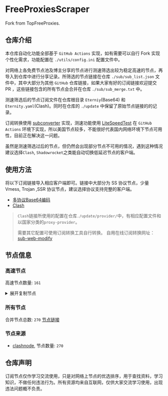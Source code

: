 # FreeProxiesScraper

Fork from TopFreeProxies.

## 仓库介绍
本仓库自动化功能全部基于 `GitHub Actions` 实现，如有需要可以自行 Fork 实现个性化需求，功能配置在 `./utils/config.ini` 配置文件中。

对网络上各免费节点池及博主分享的节点进行测速筛选出较为稳定高速的节点，再导入到仓库中进行分享记录。所筛选的节点链接在仓库 `./sub/sub_list.json` 文件中，其中大部分为其他 `GitHub` 仓库链接，如果大家有好的订阅链接欢迎提交 PR ，这些链接包含的所有节点会合并在仓库 `./sub/sub_merge.txt` 中。

测速筛选后的节点订阅文件在仓库根目录 `Eterniy`(Base64) 和 `Eternity.yaml`(Clash)。同时在仓库的 `./update` 中保留了原始节点链接的的记录。

订阅转换使用 [subconverter](https://github.com/tindy2013/subconverter) 实现，测速功能使用 [LiteSpeedTest](https://github.com/xxf098/LiteSpeedTest) 在 `GitHub Actions` 环境下实现，所以美国节点较多，不能很好代表国内网络环境下节点可用性，目前正在解决这一问题。

虽然是测速筛选过后的节点，但仍然会出现部分节点不可用的情况，遇到这种情况建议选择`Clash`, `Shadowrocket`之类能自动切换低延迟节点的客户端。

## 使用方法
将以下订阅链接导入相应客户端即可。链接中大部分为 SS 协议节点，少量 Vmess, Trojan ,SSR 协议节点，建议选择协议支持完整的客户端。

- [多协议Base64编码](https://raw.githubusercontent.com/caijh/FreeProxiesScraper/master/Eternity)
- [Clash](https://raw.githubusercontent.com/caijh/FreeProxiesScraper/master/Eternity.yaml)

>`Clash`链接所使用的配置在仓库`./update/provider/`中，有相应配置文件和以国家分类的`proxy-provider`。
>
>需要其它配置可使用订阅转换工具自行转换。
>自用在线订阅转换网址：[sub-web-modify](https://sub.v1.mk/)

## 节点信息
### 高速节点
高速节点数量: `161`
<details>
  <summary>展开复制节点</summary>

    vmess://eyJ2IjoiMiIsInBzIjoiMDQtMTAwLVJFTEFZIiwiYWRkIjoiczQuZGItbGluazAyLnRvcCIsInBvcnQiOiIyMDUyIiwidHlwZSI6Im5vbmUiLCJpZCI6IjcxNDUxNTk4LWQxMWQtMzY1Yi1hYjUzLWNmMmVmYjZlMzVmNSIsImFpZCI6IjAiLCJuZXQiOiJ3cyIsInBhdGgiOiIvZGFiYWkuaW4xNzIuNjcuMTE4LjEyMiIsImhvc3QiOiJzNC5kYi1saW5rMDIudG9wIiwidGxzIjoiIn0=
    vmess://eyJ2IjoiMiIsInBzIjoiMDQtMTAxLVJFTEFZIiwiYWRkIjoiczQuY24tZGIudG9wIiwicG9ydCI6Ijg4ODAiLCJ0eXBlIjoibm9uZSIsImlkIjoiNzE0NTE1OTgtZDExZC0zNjViLWFiNTMtY2YyZWZiNmUzNWY1IiwiYWlkIjoiMCIsIm5ldCI6IndzIiwicGF0aCI6Ii9kYWJhaS5pbjE3Mi42Ny42LjIiLCJob3N0IjoiczQuY24tZGIudG9wIiwidGxzIjoiIn0=
    vmess://eyJ2IjoiMiIsInBzIjoiMDQtMTAyLVJFTEFZIiwiYWRkIjoiczIuZGItbGluazAyLnRvcCIsInBvcnQiOiI4MDgwIiwidHlwZSI6Im5vbmUiLCJpZCI6IjcxNDUxNTk4LWQxMWQtMzY1Yi1hYjUzLWNmMmVmYjZlMzVmNSIsImFpZCI6IjAiLCJuZXQiOiJ3cyIsInBhdGgiOiIvZGFiYWkuaW4xMDQuMjAuMTYzLjU5IiwiaG9zdCI6InMyLmRiLWxpbmswMi50b3AiLCJ0bHMiOiIifQ==
    vmess://eyJ2IjoiMiIsInBzIjoiMDQtMTAzLVJFTEFZIiwiYWRkIjoiczEuZGItbGluazAyLnRvcCIsInBvcnQiOiIyMDgyIiwidHlwZSI6Im5vbmUiLCJpZCI6IjcxNDUxNTk4LWQxMWQtMzY1Yi1hYjUzLWNmMmVmYjZlMzVmNSIsImFpZCI6IjAiLCJuZXQiOiJ3cyIsInBhdGgiOiIvZGFiYWkuaW4xMDQuMjEuMzAuMTM5IiwiaG9zdCI6InMxLmRiLWxpbmswMi50b3AiLCJ0bHMiOiIifQ==
    vmess://eyJ2IjoiMiIsInBzIjoiMDQtMTA0LVJFTEFZIiwiYWRkIjoiczMuY24tZGIudG9wIiwicG9ydCI6IjgwIiwidHlwZSI6Im5vbmUiLCJpZCI6IjcxNDUxNTk4LWQxMWQtMzY1Yi1hYjUzLWNmMmVmYjZlMzVmNSIsImFpZCI6IjAiLCJuZXQiOiJ3cyIsInBhdGgiOiIvZGFiYWkuaW4xNzIuNjQuMzIuMTQwIiwiaG9zdCI6InMzLmNuLWRiLnRvcCIsInRscyI6IiJ9
    vmess://eyJ2IjoiMiIsInBzIjoiMDQtMTA1LVJFTEFZIiwiYWRkIjoiczEuY24tZGIudG9wIiwicG9ydCI6IjgwIiwidHlwZSI6Im5vbmUiLCJpZCI6IjcxNDUxNTk4LWQxMWQtMzY1Yi1hYjUzLWNmMmVmYjZlMzVmNSIsImFpZCI6IjAiLCJuZXQiOiJ3cyIsInBhdGgiOiIvZGFiYWkuaW4xMDQuMTkuMTYzLjIzIiwiaG9zdCI6InMxLmNuLWRiLnRvcCIsInRscyI6IiJ9
    vmess://eyJ2IjoiMiIsInBzIjoiMDQtMTA2LUNOIiwiYWRkIjoiMTIubWFtYW1hamQuc2l0ZSIsInBvcnQiOiIyMzYxMiIsInR5cGUiOiJub25lIiwiaWQiOiIwMjZkMmU5Zi1jNDg5LTM4YmUtOTA0YS00MTNjNDhhYmE0YjYiLCJhaWQiOiIyIiwibmV0Ijoid3MiLCJwYXRoIjoiLyIsImhvc3QiOiIxMi5tYW1hbWFqZC5zaXRlIiwidGxzIjoiIn0=
    vmess://eyJ2IjoiMiIsInBzIjoiMDQtMTA3LUNOIiwiYWRkIjoiMTcubWFtYW1hamQuc2l0ZSIsInBvcnQiOiIyMzYxNyIsInR5cGUiOiJub25lIiwiaWQiOiIwMjZkMmU5Zi1jNDg5LTM4YmUtOTA0YS00MTNjNDhhYmE0YjYiLCJhaWQiOiIyIiwibmV0Ijoid3MiLCJwYXRoIjoiLyIsImhvc3QiOiIxNy5tYW1hbWFqZC5zaXRlIiwidGxzIjoiIn0=
    vmess://eyJ2IjoiMiIsInBzIjoiMDQtMTA4LUNOIiwiYWRkIjoiMTEubWFtYW1hamQuc2l0ZSIsInBvcnQiOiIyMzYxMSIsInR5cGUiOiJub25lIiwiaWQiOiIwMjZkMmU5Zi1jNDg5LTM4YmUtOTA0YS00MTNjNDhhYmE0YjYiLCJhaWQiOiIyIiwibmV0Ijoid3MiLCJwYXRoIjoiLyIsImhvc3QiOiIxMS5tYW1hbWFqZC5zaXRlIiwidGxzIjoiIn0=
    vmess://eyJ2IjoiMiIsInBzIjoiMDQtMTA5LUNOIiwiYWRkIjoiMTkubWFtYW1hamQuc2l0ZSIsInBvcnQiOiIyMzYxOSIsInR5cGUiOiJub25lIiwiaWQiOiIwMjZkMmU5Zi1jNDg5LTM4YmUtOTA0YS00MTNjNDhhYmE0YjYiLCJhaWQiOiIyIiwibmV0Ijoid3MiLCJwYXRoIjoiLyIsImhvc3QiOiIxOS5tYW1hbWFqZC5zaXRlIiwidGxzIjoiIn0=
    vmess://eyJ2IjoiMiIsInBzIjoiMDQtMTEwLUNOIiwiYWRkIjoiMTYubWFtYW1hamQuc2l0ZSIsInBvcnQiOiIyMzYxNiIsInR5cGUiOiJub25lIiwiaWQiOiIwMjZkMmU5Zi1jNDg5LTM4YmUtOTA0YS00MTNjNDhhYmE0YjYiLCJhaWQiOiIyIiwibmV0Ijoid3MiLCJwYXRoIjoiLyIsImhvc3QiOiIxNi5tYW1hbWFqZC5zaXRlIiwidGxzIjoiIn0=
    vmess://eyJ2IjoiMiIsInBzIjoiMDQtMTExLUNOIiwiYWRkIjoiMTgubWFtYW1hamQuc2l0ZSIsInBvcnQiOiIyMzYxOCIsInR5cGUiOiJub25lIiwiaWQiOiIwMjZkMmU5Zi1jNDg5LTM4YmUtOTA0YS00MTNjNDhhYmE0YjYiLCJhaWQiOiIyIiwibmV0Ijoid3MiLCJwYXRoIjoiLyIsImhvc3QiOiIxOC5tYW1hbWFqZC5zaXRlIiwidGxzIjoiIn0=
    vmess://eyJ2IjoiMiIsInBzIjoiMDQtMTEyLUNOIiwiYWRkIjoiMTUubWFtYW1hamQuc2l0ZSIsInBvcnQiOiIyMzYxNSIsInR5cGUiOiJub25lIiwiaWQiOiIwMjZkMmU5Zi1jNDg5LTM4YmUtOTA0YS00MTNjNDhhYmE0YjYiLCJhaWQiOiIyIiwibmV0Ijoid3MiLCJwYXRoIjoiLyIsImhvc3QiOiIxNS5tYW1hbWFqZC5zaXRlIiwidGxzIjoiIn0=
    vmess://eyJ2IjoiMiIsInBzIjoiMDQtMTEzLUNOIiwiYWRkIjoiNS5tYW1hbWFqZC5zaXRlIiwicG9ydCI6IjIzNjA1IiwidHlwZSI6Im5vbmUiLCJpZCI6IjAyNmQyZTlmLWM0ODktMzhiZS05MDRhLTQxM2M0OGFiYTRiNiIsImFpZCI6IjIiLCJuZXQiOiJ3cyIsInBhdGgiOiIvIiwiaG9zdCI6IjUubWFtYW1hamQuc2l0ZSIsInRscyI6IiJ9
    vmess://eyJ2IjoiMiIsInBzIjoiMDQtMTE0LUNOIiwiYWRkIjoiMTMubWFtYW1hamQuc2l0ZSIsInBvcnQiOiIyMzYxMyIsInR5cGUiOiJub25lIiwiaWQiOiIwMjZkMmU5Zi1jNDg5LTM4YmUtOTA0YS00MTNjNDhhYmE0YjYiLCJhaWQiOiIyIiwibmV0Ijoid3MiLCJwYXRoIjoiLyIsImhvc3QiOiIxMy5tYW1hbWFqZC5zaXRlIiwidGxzIjoiIn0=
    vmess://eyJ2IjoiMiIsInBzIjoiMDQtMTE1LUNOIiwiYWRkIjoiMTQubWFtYW1hamQuc2l0ZSIsInBvcnQiOiIyMzYxNCIsInR5cGUiOiJub25lIiwiaWQiOiIwMjZkMmU5Zi1jNDg5LTM4YmUtOTA0YS00MTNjNDhhYmE0YjYiLCJhaWQiOiIyIiwibmV0Ijoid3MiLCJwYXRoIjoiLyIsImhvc3QiOiIxNC5tYW1hbWFqZC5zaXRlIiwidGxzIjoiIn0=
    trojan://65409b6d-f4e7-32aa-b259-aa5f24b2d00f@yundun02.cdn.smp-paymentservices-apple.com:56323?allowInsecure=1&sni=steamcdn-a.akamaihd.net#04-116-CN
    trojan://65409b6d-f4e7-32aa-b259-aa5f24b2d00f@yundun02.cdn.smp-paymentservices-apple.com:56432?allowInsecure=1&sni=origin-a.akamaihd.net#04-117-CN
    trojan://65409b6d-f4e7-32aa-b259-aa5f24b2d00f@push04.endpoint.smp-paymentservices-apple.com:23452?allowInsecure=1&sni=steampipe-partner.akamaized.net#04-118-CN
    trojan://65409b6d-f4e7-32aa-b259-aa5f24b2d00f@push04.endpoint.smp-paymentservices-apple.com:23453?allowInsecure=1&sni=fastly.cdn.steampipe.steamcontent.com#04-119-CN
    vmess://eyJ2IjoiMiIsInBzIjoiMDQtMTIwLUpQIiwiYWRkIjoianAtMS5hbmV3c3RhcnQuY3lvdSIsInBvcnQiOiI1MDYxIiwidHlwZSI6Im5vbmUiLCJpZCI6ImJlOWM4Y2I0LTU4OGMtMzc1Mi05MWQ5LWY4MDU4YjIwYWQ3YSIsImFpZCI6IjAiLCJuZXQiOiJ3cyIsInBhdGgiOiIvIiwiaG9zdCI6ImpwLTEuYW5ld3N0YXJ0LmN5b3UiLCJ0bHMiOiJ0bHMifQ==
    vmess://eyJ2IjoiMiIsInBzIjoiMDQtMTIxLU5PV0hFUkUiLCJhZGQiOiJqcDYtMS5hbmV3c3RhcnQuY3lvdSIsInBvcnQiOiI1MDYxIiwidHlwZSI6Im5vbmUiLCJpZCI6ImJlOWM4Y2I0LTU4OGMtMzc1Mi05MWQ5LWY4MDU4YjIwYWQ3YSIsImFpZCI6IjAiLCJuZXQiOiJ3cyIsInBhdGgiOiIvIiwiaG9zdCI6ImpwNi0xLmFuZXdzdGFydC5jeW91IiwidGxzIjoidGxzIn0=
    vmess://eyJ2IjoiMiIsInBzIjoiMDQtMTIzLU5PV0hFUkUiLCJhZGQiOiJ1czYtMS5hbmV3c3RhcnQuY3lvdSIsInBvcnQiOiI1MDYxIiwidHlwZSI6Im5vbmUiLCJpZCI6ImJlOWM4Y2I0LTU4OGMtMzc1Mi05MWQ5LWY4MDU4YjIwYWQ3YSIsImFpZCI6IjAiLCJuZXQiOiJ3cyIsInBhdGgiOiIvIiwiaG9zdCI6InVzNi0xLmFuZXdzdGFydC5jeW91IiwidGxzIjoidGxzIn0=
    trojan://2b1ed981-6547-4094-998b-06a3323d6f6c@xd-js.timiwc.com:21332?allowInsecure=1&sni=k65.tudou211.com#05-127-CN
    vmess://eyJ2IjoiMiIsInBzIjoiMDUtMTI4LUNOIiwiYWRkIjoidjguaGVkdWlhbi5saW5rIiwicG9ydCI6IjMwODA4IiwidHlwZSI6Im5vbmUiLCJpZCI6ImNiYjNmODc3LWQxZmItMzQ0Yy04N2E5LWQxNTNiZmZkNTQ4NCIsImFpZCI6IjIiLCJuZXQiOiJ3cyIsInBhdGgiOiIvb29vbyIsImhvc3QiOiJ2OC5oZWR1aWFuLmxpbmsiLCJ0bHMiOiIifQ==
    trojan://2c605663-b89a-5734-a9d6-97d4743d72cf@dozo01.flztjc.top:8313?allowInsecure=1&sni=hk-13-568.flztjc.net#05-129-CN
    trojan://d6b8011a-c725-435a-9fec-bf6d3530392c@162.159.133.85:443?allowInsecure=1&ws=1&wspath=%2525252F#05-141-RELAY
    trojan://2b1ed981-6547-4094-998b-06a3323d6f6c@xd-js.timiwc.com:59599?allowInsecure=1&sni=k62.tudou211.com#05-148-CN
    trojan://bce0c7cb-08d1-46a7-b77b-7bff8b46252f@104.21.91.180:443?allowInsecure=1&sni=XXXXxxXxXc.666461.xyZ&ws=1&wspath=%2525252Fx9F83IcyjcEyBXZBROjL3Q5vTymr#05-151-RELAY
    trojan://fa050497-fc2a-45ee-89c0-96670c4ecb65@172.67.145.200:443?allowInsecure=1&sni=Rrr4.8906004.xYZ&ws=1&wspath=%2525252FDZxb5QZyWgQPuXTwt#05-152-RELAY
    trojan://4b33b482-25bc-49e4-b866-878c914d945a@172.67.155.140:443?allowInsecure=1&sni=44444444.HuanGShANG.DPDNs.oRG&ws=1&wspath=%2525252FkzefUfBUzMsQY6zyyQCjn8kmnN0ehd#05-153-RELAY
    trojan://a96cb093-b164-4bc6-bd27-deb0e385de07@172.67.160.119:443?allowInsecure=1&sni=UUuUUuUj.999864.XYZ&ws=1&wspath=%2525252FCNLtVWdiKPpIlRig3qizHXb#05-154-RELAY
    trojan://6757b7d6-fa32-4708-b5d1-30e3cf928b51@172.67.201.36:443?allowInsecure=1&sni=ggGGGGgggGGgGggy.FReevPN2026.DpDNS.Org&ws=1&wspath=%2525252Fl96MZ8se5Kl2p8BiMhP42l#05-155-RELAY
    trojan://13e26f64-2e0c-4461-92cd-d83294cc18f0@172.67.220.140:443?allowInsecure=1&sni=dddDvvbHY7.000890604.XyZ&ws=1&wspath=%2525252FTDUxZUop9k44oPiit2OdWk0KwirdY#05-156-RELAY
    trojan://e9b4bdbd-cc5b-4a90-9616-ea0f1092ec7c@172.67.162.74:443?allowInsecure=1&sni=p09.IrAN.pP.Ua&ws=1&wspath=%2525252Fs1XRkMWuneQkqtp5KKSues#05-188-RELAY
    vmess://eyJ2IjoiMiIsInBzIjoiMDUtMTg5LUhLIiwiYWRkIjoiOGE5MDJhYTEtc3lrcHMwLXRoZDBoMS0xcno1cy5oZ2MxLnRjcGJici5uZXQiLCJwb3J0IjoiODA4MCIsInR5cGUiOiJub25lIiwiaWQiOiI0MGUwODRkNi0wMzE2LTExZjAtOTBlMi1mMjNjOTEzYzhkMmIiLCJhaWQiOiIwIiwibmV0Ijoid3MiLCJwYXRoIjoiLyIsImhvc3QiOiI4YTkwMmFhMS1zeWtwczAtdGhkMGgxLTFyejVzLmhnYzEudGNwYmJyLm5ldCIsInRscyI6IiJ9
    vmess://eyJ2IjoiMiIsInBzIjoiMDUtMTkwLUNOIiwiYWRkIjoiYi5sZW1vbnl1bi54eXoiLCJwb3J0IjoiMjcwMTAiLCJ0eXBlIjoibm9uZSIsImlkIjoiM2U3ZDkyZGUtNzZiMC0zOTc1LWJiMTAtYzBkMzVjZTZmNmFiIiwiYWlkIjoiMCIsIm5ldCI6InRjcCIsInBhdGgiOiIvIiwiaG9zdCI6IjhhOTAyYWExLXN5a3BzMC10aGQwaDEtMXJ6NXMuaGdjMS50Y3BiYnIubmV0IiwidGxzIjoiIn0=
    vmess://eyJ2IjoiMiIsInBzIjoiMDctMTkxLUNOIiwiYWRkIjoiNDcuMTE2LjE2Ni4xNzgiLCJwb3J0IjoiNTAwMDIiLCJ0eXBlIjoibm9uZSIsImlkIjoiNDE4MDQ4YWYtYTI5My00Yjk5LTliMGMtOThjYTM1ODBkZDI0IiwiYWlkIjoiMCIsIm5ldCI6IndzIiwicGF0aCI6Ii8iLCJob3N0IjoiIiwidGxzIjoiIn0=
    vmess://eyJ2IjoiMiIsInBzIjoiMDctMTkyLUNOIiwiYWRkIjoiNDcuOTIuMTUyLjE2OSIsInBvcnQiOiI1MDAwMiIsInR5cGUiOiJub25lIiwiaWQiOiI0MTgwNDhhZi1hMjkzLTRiOTktOWIwYy05OGNhMzU4MGRkMjQiLCJhaWQiOiIwIiwibmV0Ijoid3MiLCJwYXRoIjoiLyIsImhvc3QiOiIiLCJ0bHMiOiIifQ==
    vmess://eyJ2IjoiMiIsInBzIjoiMDctMTkzLUNOIiwiYWRkIjoiMTEyLjEzMi4yMTUuMzQiLCJwb3J0IjoiNTAwMDciLCJ0eXBlIjoibm9uZSIsImlkIjoiNDE4MDQ4YWYtYTI5My00Yjk5LTliMGMtOThjYTM1ODBkZDI0IiwiYWlkIjoiMCIsIm5ldCI6IndzIiwicGF0aCI6Ii8iLCJob3N0IjoiIiwidGxzIjoiIn0=
    vmess://eyJ2IjoiMiIsInBzIjoiMDctMTk0LUNOIiwiYWRkIjoiMTEyLjEzMi4yMTUuMTIiLCJwb3J0IjoiNTAwMDIiLCJ0eXBlIjoibm9uZSIsImlkIjoiNDE4MDQ4YWYtYTI5My00Yjk5LTliMGMtOThjYTM1ODBkZDI0IiwiYWlkIjoiNjQiLCJuZXQiOiJ3cyIsInBhdGgiOiIvIiwiaG9zdCI6IiIsInRscyI6IiJ9
    vmess://eyJ2IjoiMiIsInBzIjoiMDctMTk1LUNOIiwiYWRkIjoiMTgzLjIzNi41MS4zNiIsInBvcnQiOiI1OTAwMyIsInR5cGUiOiJub25lIiwiaWQiOiI0MTgwNDhhZi1hMjkzLTRiOTktOWIwYy05OGNhMzU4MGRkMjQiLCJhaWQiOiIwIiwibmV0Ijoid3MiLCJwYXRoIjoiLyIsImhvc3QiOiIiLCJ0bHMiOiIifQ==
    vmess://eyJ2IjoiMiIsInBzIjoiMDctMTk2LUNOIiwiYWRkIjoiMTIwLjI2LjU1LjIyNSIsInBvcnQiOiI1MDAwMiIsInR5cGUiOiJub25lIiwiaWQiOiI0MTgwNDhhZi1hMjkzLTRiOTktOWIwYy05OGNhMzU4MGRkMjQiLCJhaWQiOiIwIiwibmV0Ijoid3MiLCJwYXRoIjoiLyIsImhvc3QiOiIiLCJ0bHMiOiIifQ==
    trojan://a25ed269-105b-4f15-bee2-bc2785d38912@wb.kaiqsz.com:42765?allowInsecure=1&sni=wb.kaiqsz.com#07-197-CN
    ssr://Mi5saW5raHViLnN1cHBvcnQ6NDAyMDY6YXV0aF9hZXMxMjhfbWQ1OnJjNC1tZDU6cGxhaW46UlU1YU5USkwvP2dyb3VwPVUxTlNVSEp2ZG1sa1pYSSZyZW1hcmtzPU1EY3RNVGs1TFVOTyZvYmZzcGFyYW09WTJReVlqWTVNamt3TWk0Mk5qQXlZamcwTmpNME5qUXhNRGcxTURZdWJXbGpjbTl6YjJaMExtTnZiUSZwcm90b3BhcmFtPU9USTVNREk2Y0VaWFIwOVI
    vmess://eyJ2IjoiMiIsInBzIjoiMDctMjAwLUhLIiwiYWRkIjoiaGstMDIuZm94c3Bpcml0LmNsaWNrIiwicG9ydCI6IjEwODYiLCJ0eXBlIjoibm9uZSIsImlkIjoiNGNhMWU2ZGItZjMxYS00MjU3LWE5NWYtN2JiZWY5MThjYWJkIiwiYWlkIjoiMCIsIm5ldCI6IndzIiwicGF0aCI6Ii96eGFzY2FzIiwiaG9zdCI6ImhrLTAyLmZveHNwaXJpdC5jbGljayIsInRscyI6InRscyJ9
    vmess://eyJ2IjoiMiIsInBzIjoiMDctMjAxLUhLIiwiYWRkIjoiaGstMDIuZm94c3Bpcml0LmNsaWNrIiwicG9ydCI6IjEwODYiLCJ0eXBlIjoibm9uZSIsImlkIjoiNDc5OWY0NDYtNzAyYi00MDdmLWJiYmEtOWIyNDJmYTM4ZWQ3IiwiYWlkIjoiMCIsIm5ldCI6IndzIiwicGF0aCI6Ii96eGFzY2FzIiwiaG9zdCI6ImhrLTAyLmZveHNwaXJpdC5jbGljayIsInRscyI6InRscyJ9
    vmess://eyJ2IjoiMiIsInBzIjoiMDctMjAyLUhLIiwiYWRkIjoiaGstMDIuZm94c3Bpcml0LmNsaWNrIiwicG9ydCI6IjEwODYiLCJ0eXBlIjoibm9uZSIsImlkIjoiNWFlZjliZmQtMjBlMy00MjBhLTliMTYtNDMzMDMxOTg0YmQ5IiwiYWlkIjoiMCIsIm5ldCI6IndzIiwicGF0aCI6Ii96eGFzY2FzIiwiaG9zdCI6ImhrLTAyLmZveHNwaXJpdC5jbGljayIsInRscyI6InRscyJ9
    vmess://eyJ2IjoiMiIsInBzIjoiMDctMjAzLUhLIiwiYWRkIjoiM2UyMzZiOTktc3VjdjQwLXN1ZHEwbC0xcno1cy5oay5wNXB2LmNvbSIsInBvcnQiOiI4MCIsInR5cGUiOiJub25lIiwiaWQiOiI0MGUwODRkNi0wMzE2LTExZjAtOTBlMi1mMjNjOTEzYzhkMmIiLCJhaWQiOiIyIiwibmV0Ijoid3MiLCJwYXRoIjoiLyIsImhvc3QiOiIzZTIzNmI5OS1zdWN2NDAtc3VkcTBsLTFyejVzLmhrLnA1cHYuY29tIiwidGxzIjoiIn0=
    vmess://eyJ2IjoiMiIsInBzIjoiMDctMjA0LUhLIiwiYWRkIjoiN2I1ZDY3MGMtc3cxejQwLXN3amJoZS04YmVtLmhnYzEudGNwYmJyLm5ldCIsInBvcnQiOiI4MDgwIiwidHlwZSI6Im5vbmUiLCJpZCI6ImNhNTA2ZTA4LWNlM2QtNWU1YS1jMTI4LTYzNThjYWNhMTVlNSIsImFpZCI6IjAiLCJuZXQiOiJ3cyIsInBhdGgiOiIvIiwiaG9zdCI6IjdiNWQ2NzBjLXN3MXo0MC1zd2piaGUtOGJlbS5oZ2MxLnRjcGJici5uZXQiLCJ0bHMiOiIifQ==
    ss://Y2hhY2hhMjAtaWV0Zi1wb2x5MTMwNTpOMkU0TQ@ca.opensocks.site:8388#07-205-CA
    vmess://eyJ2IjoiMiIsInBzIjoiMDctMjA2LURFIiwiYWRkIjoiOTEuMTA3LjE2NC4yNTUiLCJwb3J0IjoiMzMyMDMiLCJ0eXBlIjoibm9uZSIsImlkIjoiYTgyMTQ4ZGQtNGYxMS00NDcyLWIzNDEtZjYzZjU3ZGNlMTdmIiwiYWlkIjoiMCIsIm5ldCI6IndzIiwicGF0aCI6Ii8iLCJob3N0IjoiIiwidGxzIjoiIn0=
    vmess://eyJ2IjoiMiIsInBzIjoiMDctMjA3LUlSIiwiYWRkIjoiNzguMzkuNTYuNCIsInBvcnQiOiI3NjAwIiwidHlwZSI6Im5vbmUiLCJpZCI6ImNlNjNkN2NlLWJjODUtNDU1YS1hMTJiLTRlNTRlYjM5YTE0ZiIsImFpZCI6IjAiLCJuZXQiOiJ3cyIsInBhdGgiOiIvIiwiaG9zdCI6IiIsInRscyI6IiJ9
    vmess://eyJ2IjoiMiIsInBzIjoiMDctMjA4LVJFTEFZIiwiYWRkIjoiMTAyLjEzMi4xODguMyIsInBvcnQiOiI4MCIsInR5cGUiOiJub25lIiwiaWQiOiJlOTVlMzViYS1mODc0LTRlYjMtOTYwMC00ZGJkNmQwOTlmNGUiLCJhaWQiOiIwIiwibmV0Ijoid3MiLCJwYXRoIjoiLyIsImhvc3QiOiIiLCJ0bHMiOiIifQ==
    ss://YWVzLTI1Ni1nY206QTlRRk0yMktRUFA0RkRZNQ@ti3hyra4.slashdevslashnetslashtun.net:16016#07-209-CN
    ss://YWVzLTI1Ni1jZmI6ZjhmN2FDemNQS2JzRjhwMw@104.192.226.106:989#07-210-US
    vmess://eyJ2IjoiMiIsInBzIjoiMDctMjExLUNOIiwiYWRkIjoiMTEyLjY1LjkyLjIwIiwicG9ydCI6IjQ1MjUxIiwidHlwZSI6Im5vbmUiLCJpZCI6IjQ2OWUwYjMxLTMwYzMtNGRhYi04MDBkLTcxMTIzMjYzNGNlMSIsImFpZCI6IjAiLCJuZXQiOiJ3cyIsInBhdGgiOiIvIiwiaG9zdCI6IiIsInRscyI6IiJ9
    vmess://eyJ2IjoiMiIsInBzIjoiMDctMjEyLVJFTEFZIiwiYWRkIjoiMTA0LjIxLjUyLjE1NyIsInBvcnQiOiI4MCIsInR5cGUiOiJub25lIiwiaWQiOiI2NzU3YjdkNi1mYTMyLTQ3MDgtYjVkMS0zMGUzY2Y5MjhiNTEiLCJhaWQiOiIwIiwibmV0Ijoid3MiLCJwYXRoIjoiL1dzVWlrcjh3WHJYckZsMnA4QmlNaFA0MmwiLCJob3N0IjoiIiwidGxzIjoiIn0=
    vmess://eyJ2IjoiMiIsInBzIjoiMDctMjEzLUNOIiwiYWRkIjoidjMwLmhlZHVpYW4ubGluayIsInBvcnQiOiIzMDgzMCIsInR5cGUiOiJub25lIiwiaWQiOiJjYmIzZjg3Ny1kMWZiLTM0NGMtODdhOS1kMTUzYmZmZDU0ODQiLCJhaWQiOiIyIiwibmV0Ijoid3MiLCJwYXRoIjoiL29vb28iLCJob3N0IjoidjMwLmhlZHVpYW4ubGluayIsInRscyI6IiJ9
    ss://YWVzLTI1Ni1jZmI6WG44aktkbURNMDBJZU8lIyQjZkpBTXRzRUFFVU9wSC9ZV1l0WXFERm5UMFNW@103.186.155.18:38388#07-214-VN
    ss://YWVzLTI1Ni1jZmI6WG44aktkbURNMDBJZU8lIyQjZkpBTXRzRUFFVU9wSC9ZV1l0WXFERm5UMFNW@103.186.154.37:38388#07-215-VN
    ss://YWVzLTI1Ni1jZmI6WG44aktkbURNMDBJZU8lIyQjZkpBTXRzRUFFVU9wSC9ZV1l0WXFERm5UMFNW@103.186.154.18:38388#07-216-VN
    ss://YWVzLTI1Ni1jZmI6cXdlclJFV1FAQA@125.141.31.72:15098#07-217-KR
    vmess://eyJ2IjoiMiIsInBzIjoiMDctMjE4LUNOIiwiYWRkIjoidjI4LmhlZHVpYW4ubGluayIsInBvcnQiOiIzMDgyOCIsInR5cGUiOiJub25lIiwiaWQiOiJjYmIzZjg3Ny1kMWZiLTM0NGMtODdhOS1kMTUzYmZmZDU0ODQiLCJhaWQiOiIyIiwibmV0Ijoid3MiLCJwYXRoIjoiL29vb28iLCJob3N0IjoidjI4LmhlZHVpYW4ubGluayIsInRscyI6IiJ9
    vmess://eyJ2IjoiMiIsInBzIjoiMDgtMjIwLU5PV0hFUkUiLCJhZGQiOiJoYWEuZGFzaHVhaS5jeW91IiwicG9ydCI6IjQ1MDc0IiwidHlwZSI6Im5vbmUiLCJpZCI6IjU5NzI4OWRmLWUzYzctNGQ5Yy05NmZhLTI2MjU3MjYzMDRlNSIsImFpZCI6IjAiLCJuZXQiOiJ3cyIsInBhdGgiOiIvIiwiaG9zdCI6ImhhYS5kYXNodWFpLmN5b3UiLCJ0bHMiOiIifQ==
    vmess://eyJ2IjoiMiIsInBzIjoiMDgtMjIxLU5PV0hFUkUiLCJhZGQiOiJoYWEuZGFzaHVhaS5jeW91IiwicG9ydCI6IjQ1MDYyIiwidHlwZSI6Im5vbmUiLCJpZCI6IjU5NzI4OWRmLWUzYzctNGQ5Yy05NmZhLTI2MjU3MjYzMDRlNSIsImFpZCI6IjAiLCJuZXQiOiJ3cyIsInBhdGgiOiIvIiwiaG9zdCI6ImhhYS5kYXNodWFpLmN5b3UiLCJ0bHMiOiIifQ==
    ss://Y2hhY2hhMjAtaWV0Zi1wb2x5MTMwNTowMWRhNDRkNC1kZGYyLTQ0NWItYjUxMC1jMGNlZTQ3MWE1Yzc@gz.pddwdf.store:28485#08-223-CN
    ss://Y2hhY2hhMjAtaWV0Zi1wb2x5MTMwNTowMWRhNDRkNC1kZGYyLTQ0NWItYjUxMC1jMGNlZTQ3MWE1Yzc@gz.pddwdf.store:44081#08-224-CN
    ss://Y2hhY2hhMjAtaWV0Zi1wb2x5MTMwNTowMWRhNDRkNC1kZGYyLTQ0NWItYjUxMC1jMGNlZTQ3MWE1Yzc@gz.pddwdf.store:11515#08-225-CN
    vmess://eyJ2IjoiMiIsInBzIjoiMDgtMjI2LUNOIiwiYWRkIjoieGRkLmRhc2h1YWkuY3lvdSIsInBvcnQiOiI0NTA1MyIsInR5cGUiOiJub25lIiwiaWQiOiI1OTcyODlkZi1lM2M3LTRkOWMtOTZmYS0yNjI1NzI2MzA0ZTUiLCJhaWQiOiIwIiwibmV0Ijoid3MiLCJwYXRoIjoiLyIsImhvc3QiOiJ4ZGQuZGFzaHVhaS5jeW91IiwidGxzIjoiIn0=
    ss://Y2hhY2hhMjAtaWV0Zi1wb2x5MTMwNTowMWRhNDRkNC1kZGYyLTQ0NWItYjUxMC1jMGNlZTQ3MWE1Yzc@gz.pddwdf.store:11315#08-227-CN
    vmess://eyJ2IjoiMiIsInBzIjoiMDgtMjI5LUNOIiwiYWRkIjoieGRkLmRhc2h1YWkuY3lvdSIsInBvcnQiOiI0NTA2NSIsInR5cGUiOiJub25lIiwiaWQiOiI1OTcyODlkZi1lM2M3LTRkOWMtOTZmYS0yNjI1NzI2MzA0ZTUiLCJhaWQiOiIwIiwibmV0Ijoid3MiLCJwYXRoIjoiLyIsImhvc3QiOiJ4ZGQuZGFzaHVhaS5jeW91IiwidGxzIjoiIn0=
    ss://Y2hhY2hhMjAtaWV0Zi1wb2x5MTMwNTowMWRhNDRkNC1kZGYyLTQ0NWItYjUxMC1jMGNlZTQ3MWE1Yzc@gz.pddwdf.store:20692#08-231-CN
    vmess://eyJ2IjoiMiIsInBzIjoiMDgtMjMzLU5PV0hFUkUiLCJhZGQiOiJoYWEuZGFzaHVhaS5jeW91IiwicG9ydCI6IjQ1MDYwIiwidHlwZSI6Im5vbmUiLCJpZCI6IjU5NzI4OWRmLWUzYzctNGQ5Yy05NmZhLTI2MjU3MjYzMDRlNSIsImFpZCI6IjAiLCJuZXQiOiJ3cyIsInBhdGgiOiIvIiwiaG9zdCI6ImhhYS5kYXNodWFpLmN5b3UiLCJ0bHMiOiIifQ==
    ss://Y2hhY2hhMjAtaWV0Zi1wb2x5MTMwNTowMWRhNDRkNC1kZGYyLTQ0NWItYjUxMC1jMGNlZTQ3MWE1Yzc@gz.pddwdf.store:42722#08-236-CN
    ss://Y2hhY2hhMjAtaWV0Zi1wb2x5MTMwNTowMWRhNDRkNC1kZGYyLTQ0NWItYjUxMC1jMGNlZTQ3MWE1Yzc@gz.pddwdf.store:36137#08-237-CN
    ss://Y2hhY2hhMjAtaWV0Zi1wb2x5MTMwNTowMWRhNDRkNC1kZGYyLTQ0NWItYjUxMC1jMGNlZTQ3MWE1Yzc@gz.pddwdf.store:12034#08-239-CN
    ss://Y2hhY2hhMjAtaWV0Zi1wb2x5MTMwNTowMWRhNDRkNC1kZGYyLTQ0NWItYjUxMC1jMGNlZTQ3MWE1Yzc@gz.pddwdf.store:14941#08-242-CN
    vmess://eyJ2IjoiMiIsInBzIjoiMDgtMjQ3LU5PV0hFUkUiLCJhZGQiOiJoYWEuZGFzaHVhaS5jeW91IiwicG9ydCI6IjQ1MDY0IiwidHlwZSI6Im5vbmUiLCJpZCI6IjU5NzI4OWRmLWUzYzctNGQ5Yy05NmZhLTI2MjU3MjYzMDRlNSIsImFpZCI6IjAiLCJuZXQiOiJ3cyIsInBhdGgiOiIvIiwiaG9zdCI6ImhhYS5kYXNodWFpLmN5b3UiLCJ0bHMiOiIifQ==
    ss://Y2hhY2hhMjAtaWV0Zi1wb2x5MTMwNTowMWRhNDRkNC1kZGYyLTQ0NWItYjUxMC1jMGNlZTQ3MWE1Yzc@gz.pddwdf.store:39723#08-248-CN
    vmess://eyJ2IjoiMiIsInBzIjoiMDgtMjQ5LUNOIiwiYWRkIjoieGRkLmRhc2h1YWkuY3lvdSIsInBvcnQiOiI0NTA1NyIsInR5cGUiOiJub25lIiwiaWQiOiI1OTcyODlkZi1lM2M3LTRkOWMtOTZmYS0yNjI1NzI2MzA0ZTUiLCJhaWQiOiIwIiwibmV0Ijoid3MiLCJwYXRoIjoiLyIsImhvc3QiOiJ4ZGQuZGFzaHVhaS5jeW91IiwidGxzIjoiIn0=
    ss://Y2hhY2hhMjAtaWV0Zi1wb2x5MTMwNTowMWRhNDRkNC1kZGYyLTQ0NWItYjUxMC1jMGNlZTQ3MWE1Yzc@gz.pddwdf.store:44105#08-251-CN
    vmess://eyJ2IjoiMiIsInBzIjoiMDgtMjU0LUNOIiwiYWRkIjoieGRkLmRhc2h1YWkuY3lvdSIsInBvcnQiOiI0NTA3MSIsInR5cGUiOiJub25lIiwiaWQiOiI1OTcyODlkZi1lM2M3LTRkOWMtOTZmYS0yNjI1NzI2MzA0ZTUiLCJhaWQiOiIwIiwibmV0Ijoid3MiLCJwYXRoIjoiLyIsImhvc3QiOiJ4ZGQuZGFzaHVhaS5jeW91IiwidGxzIjoiIn0=
    vmess://eyJ2IjoiMiIsInBzIjoiMDgtMjU1LVJVIiwiYWRkIjoiNDUuMTQ3LjIwMS4yMzEiLCJwb3J0IjoiMjAwNjciLCJ0eXBlIjoibm9uZSIsImlkIjoiNGQ1ZDQ0N2EtODUyNS00MGQ1LWE2YmYtNzNmYmNmMWMxODE0IiwiYWlkIjoiMCIsIm5ldCI6IndzIiwicGF0aCI6Ii8iLCJob3N0IjoiIiwidGxzIjoiIn0=
    vmess://eyJ2IjoiMiIsInBzIjoiMDgtMjU2LUNOIiwiYWRkIjoieGRkLmRhc2h1YWkuY3lvdSIsInBvcnQiOiI0NTA1OSIsInR5cGUiOiJub25lIiwiaWQiOiI1OTcyODlkZi1lM2M3LTRkOWMtOTZmYS0yNjI1NzI2MzA0ZTUiLCJhaWQiOiIwIiwibmV0Ijoid3MiLCJwYXRoIjoiLyIsImhvc3QiOiJ4ZGQuZGFzaHVhaS5jeW91IiwidGxzIjoiIn0=
    vmess://eyJ2IjoiMiIsInBzIjoiMDgtMjU3LU5PV0hFUkUiLCJhZGQiOiJoYWEuZGFzaHVhaS5jeW91IiwicG9ydCI6IjQ1MDU4IiwidHlwZSI6Im5vbmUiLCJpZCI6IjU5NzI4OWRmLWUzYzctNGQ5Yy05NmZhLTI2MjU3MjYzMDRlNSIsImFpZCI6IjAiLCJuZXQiOiJ3cyIsInBhdGgiOiIvIiwiaG9zdCI6ImhhYS5kYXNodWFpLmN5b3UiLCJ0bHMiOiIifQ==
    ss://Y2hhY2hhMjAtaWV0Zi1wb2x5MTMwNTowMWRhNDRkNC1kZGYyLTQ0NWItYjUxMC1jMGNlZTQ3MWE1Yzc@gz.pddwdf.store:48973#08-258-CN
    vmess://eyJ2IjoiMiIsInBzIjoiMDgtMjYxLU5PV0hFUkUiLCJhZGQiOiJoYWEuZGFzaHVhaS5jeW91IiwicG9ydCI6IjQ1MDY2IiwidHlwZSI6Im5vbmUiLCJpZCI6IjU5NzI4OWRmLWUzYzctNGQ5Yy05NmZhLTI2MjU3MjYzMDRlNSIsImFpZCI6IjAiLCJuZXQiOiJ3cyIsInBhdGgiOiIvIiwiaG9zdCI6ImhhYS5kYXNodWFpLmN5b3UiLCJ0bHMiOiIifQ==
    vmess://eyJ2IjoiMiIsInBzIjoiMDgtMjYyLUNOIiwiYWRkIjoieGRkLmRhc2h1YWkuY3lvdSIsInBvcnQiOiI0NTA3MyIsInR5cGUiOiJub25lIiwiaWQiOiI1OTcyODlkZi1lM2M3LTRkOWMtOTZmYS0yNjI1NzI2MzA0ZTUiLCJhaWQiOiIwIiwibmV0Ijoid3MiLCJwYXRoIjoiLyIsImhvc3QiOiJ4ZGQuZGFzaHVhaS5jeW91IiwidGxzIjoiIn0=
    ss://Y2hhY2hhMjAtaWV0Zi1wb2x5MTMwNTowMWRhNDRkNC1kZGYyLTQ0NWItYjUxMC1jMGNlZTQ3MWE1Yzc@gz.pddwdf.store:58043#08-266-CN
    vmess://eyJ2IjoiMiIsInBzIjoiMDgtMjY3LUNOIiwiYWRkIjoieGRkLmRhc2h1YWkuY3lvdSIsInBvcnQiOiI0NTA3NSIsInR5cGUiOiJub25lIiwiaWQiOiI1OTcyODlkZi1lM2M3LTRkOWMtOTZmYS0yNjI1NzI2MzA0ZTUiLCJhaWQiOiIwIiwibmV0Ijoid3MiLCJwYXRoIjoiLyIsImhvc3QiOiJ4ZGQuZGFzaHVhaS5jeW91IiwidGxzIjoiIn0=
    vmess://eyJ2IjoiMiIsInBzIjoiMDgtMjY4LU5PV0hFUkUiLCJhZGQiOiJoYWEuZGFzaHVhaS5jeW91IiwicG9ydCI6IjQ1MDU0IiwidHlwZSI6Im5vbmUiLCJpZCI6IjU5NzI4OWRmLWUzYzctNGQ5Yy05NmZhLTI2MjU3MjYzMDRlNSIsImFpZCI6IjAiLCJuZXQiOiJ3cyIsInBhdGgiOiIvIiwiaG9zdCI6ImhhYS5kYXNodWFpLmN5b3UiLCJ0bHMiOiIifQ==
    ss://Y2hhY2hhMjAtaWV0Zi1wb2x5MTMwNTowMWRhNDRkNC1kZGYyLTQ0NWItYjUxMC1jMGNlZTQ3MWE1Yzc@sh.pddwdf.store:31032#08-269-CN
    ss://Y2hhY2hhMjAtaWV0Zi1wb2x5MTMwNTowMWRhNDRkNC1kZGYyLTQ0NWItYjUxMC1jMGNlZTQ3MWE1Yzc@gz.pddwdf.store:22455#08-271-CN
    vmess://eyJ2IjoiMiIsInBzIjoiMDgtMjcyLVJVIiwiYWRkIjoiNDUuMTQ3LjIwMS4yMzEiLCJwb3J0IjoiMjMxMDgiLCJ0eXBlIjoibm9uZSIsImlkIjoiNGFlZDg4NjEtNzViNC00ODJjLWE5NDItZGFhMjgyZWE1NDUxIiwiYWlkIjoiMCIsIm5ldCI6IndzIiwicGF0aCI6Ii8iLCJob3N0IjoiIiwidGxzIjoiIn0=
    ss://Y2hhY2hhMjAtaWV0Zi1wb2x5MTMwNTowMWRhNDRkNC1kZGYyLTQ0NWItYjUxMC1jMGNlZTQ3MWE1Yzc@gz.pddwdf.store:18006#08-273-CN
    vmess://eyJ2IjoiMiIsInBzIjoiMDgtMjc1LU5PV0hFUkUiLCJhZGQiOiJoYWEuZGFzaHVhaS5jeW91IiwicG9ydCI6IjQ1MDU2IiwidHlwZSI6Im5vbmUiLCJpZCI6IjU5NzI4OWRmLWUzYzctNGQ5Yy05NmZhLTI2MjU3MjYzMDRlNSIsImFpZCI6IjAiLCJuZXQiOiJ3cyIsInBhdGgiOiIvIiwiaG9zdCI6ImhhYS5kYXNodWFpLmN5b3UiLCJ0bHMiOiIifQ==
    ss://Y2hhY2hhMjAtaWV0Zi1wb2x5MTMwNTowMWRhNDRkNC1kZGYyLTQ0NWItYjUxMC1jMGNlZTQ3MWE1Yzc@gz.pddwdf.store:39367#08-278-CN
    vmess://eyJ2IjoiMiIsInBzIjoiMDgtMjc5LUNOIiwiYWRkIjoieGRkLmRhc2h1YWkuY3lvdSIsInBvcnQiOiI0NTA2MSIsInR5cGUiOiJub25lIiwiaWQiOiI1OTcyODlkZi1lM2M3LTRkOWMtOTZmYS0yNjI1NzI2MzA0ZTUiLCJhaWQiOiIwIiwibmV0Ijoid3MiLCJwYXRoIjoiLyIsImhvc3QiOiJ4ZGQuZGFzaHVhaS5jeW91IiwidGxzIjoiIn0=
    ss://Y2hhY2hhMjAtaWV0Zi1wb2x5MTMwNTowMWRhNDRkNC1kZGYyLTQ0NWItYjUxMC1jMGNlZTQ3MWE1Yzc@gz.pddwdf.store:33476#08-280-CN
    ss://Y2hhY2hhMjAtaWV0Zi1wb2x5MTMwNTowMWRhNDRkNC1kZGYyLTQ0NWItYjUxMC1jMGNlZTQ3MWE1Yzc@gz.pddwdf.store:33143#08-281-CN
    ss://Y2hhY2hhMjAtaWV0Zi1wb2x5MTMwNTowMWRhNDRkNC1kZGYyLTQ0NWItYjUxMC1jMGNlZTQ3MWE1Yzc@gz.pddwdf.store:49831#08-282-CN
    ss://Y2hhY2hhMjAtaWV0Zi1wb2x5MTMwNTowMWRhNDRkNC1kZGYyLTQ0NWItYjUxMC1jMGNlZTQ3MWE1Yzc@gz.pddwdf.store:51881#08-284-CN
    ss://Y2hhY2hhMjAtaWV0Zi1wb2x5MTMwNTowMWRhNDRkNC1kZGYyLTQ0NWItYjUxMC1jMGNlZTQ3MWE1Yzc@sh.pddwdf.store:39707#08-285-CN
    ss://Y2hhY2hhMjAtaWV0Zi1wb2x5MTMwNTowMWRhNDRkNC1kZGYyLTQ0NWItYjUxMC1jMGNlZTQ3MWE1Yzc@gz.pddwdf.store:36086#08-286-CN
    ss://Y2hhY2hhMjAtaWV0Zi1wb2x5MTMwNTowMWRhNDRkNC1kZGYyLTQ0NWItYjUxMC1jMGNlZTQ3MWE1Yzc@gz.pddwdf.store:22327#08-287-CN
    ss://Y2hhY2hhMjAtaWV0Zi1wb2x5MTMwNTowMWRhNDRkNC1kZGYyLTQ0NWItYjUxMC1jMGNlZTQ3MWE1Yzc@gz.pddwdf.store:14867#08-288-CN
    ss://Y2hhY2hhMjAtaWV0Zi1wb2x5MTMwNTowMWRhNDRkNC1kZGYyLTQ0NWItYjUxMC1jMGNlZTQ3MWE1Yzc@gz.pddwdf.store:33227#08-289-CN
    vmess://eyJ2IjoiMiIsInBzIjoiMDgtMjkwLVJVIiwiYWRkIjoiNDUuMTQ3LjIwMS4yMzEiLCJwb3J0IjoiMjAwNjciLCJ0eXBlIjoibm9uZSIsImlkIjoiMzY5MjI1NzgtNzUyZC00YjA3LTk3ZWMtNWEzZDQ1NDY1ODRiIiwiYWlkIjoiMCIsIm5ldCI6IndzIiwicGF0aCI6Ii8iLCJob3N0IjoiIiwidGxzIjoiIn0=
    ss://Y2hhY2hhMjAtaWV0Zi1wb2x5MTMwNTowMWRhNDRkNC1kZGYyLTQ0NWItYjUxMC1jMGNlZTQ3MWE1Yzc@gz.pddwdf.store:52461#08-291-CN
    ss://Y2hhY2hhMjAtaWV0Zi1wb2x5MTMwNTowMWRhNDRkNC1kZGYyLTQ0NWItYjUxMC1jMGNlZTQ3MWE1Yzc@gz.pddwdf.store:25916#08-292-CN
    vmess://eyJ2IjoiMiIsInBzIjoiMDgtMjkzLUNOIiwiYWRkIjoieGRkLmRhc2h1YWkuY3lvdSIsInBvcnQiOiI0NTA1NSIsInR5cGUiOiJub25lIiwiaWQiOiI1OTcyODlkZi1lM2M3LTRkOWMtOTZmYS0yNjI1NzI2MzA0ZTUiLCJhaWQiOiIwIiwibmV0Ijoid3MiLCJwYXRoIjoiLyIsImhvc3QiOiJ4ZGQuZGFzaHVhaS5jeW91IiwidGxzIjoiIn0=
    ss://Y2hhY2hhMjAtaWV0Zi1wb2x5MTMwNTowMWRhNDRkNC1kZGYyLTQ0NWItYjUxMC1jMGNlZTQ3MWE1Yzc@gz.pddwdf.store:50971#08-294-CN
    vmess://eyJ2IjoiMiIsInBzIjoiMDgtMjk4LVJVIiwiYWRkIjoiNDUuMTQ3LjIwMS4yMzEiLCJwb3J0IjoiMjAwNjciLCJ0eXBlIjoibm9uZSIsImlkIjoiNGFlZDg4NjEtNzViNC00ODJjLWE5NDItZGFhMjgyZWE1NDUxIiwiYWlkIjoiMCIsIm5ldCI6IndzIiwicGF0aCI6Ii8iLCJob3N0IjoiIiwidGxzIjoiIn0=
    ss://Y2hhY2hhMjAtaWV0Zi1wb2x5MTMwNTowMWRhNDRkNC1kZGYyLTQ0NWItYjUxMC1jMGNlZTQ3MWE1Yzc@gz.pddwdf.store:46253#08-299-CN
    ss://Y2hhY2hhMjAtaWV0Zi1wb2x5MTMwNTowMWRhNDRkNC1kZGYyLTQ0NWItYjUxMC1jMGNlZTQ3MWE1Yzc@gz.pddwdf.store:14193#08-300-CN
    vmess://eyJ2IjoiMiIsInBzIjoiMDgtMzAyLU5PV0hFUkUiLCJhZGQiOiJoYWEuZGFzaHVhaS5jeW91IiwicG9ydCI6IjQ1MDUyIiwidHlwZSI6Im5vbmUiLCJpZCI6IjU5NzI4OWRmLWUzYzctNGQ5Yy05NmZhLTI2MjU3MjYzMDRlNSIsImFpZCI6IjAiLCJuZXQiOiJ3cyIsInBhdGgiOiIvIiwiaG9zdCI6ImhhYS5kYXNodWFpLmN5b3UiLCJ0bHMiOiIifQ==
    ss://Y2hhY2hhMjAtaWV0Zi1wb2x5MTMwNTowMWRhNDRkNC1kZGYyLTQ0NWItYjUxMC1jMGNlZTQ3MWE1Yzc@gz.pddwdf.store:53177#08-304-CN
    vmess://eyJ2IjoiMiIsInBzIjoiMDgtMzA1LUhLIiwiYWRkIjoieGcuZGFzaHVhaS5jeW91IiwicG9ydCI6IjE5OTAxIiwidHlwZSI6Im5vbmUiLCJpZCI6IjU5NzI4OWRmLWUzYzctNGQ5Yy05NmZhLTI2MjU3MjYzMDRlNSIsImFpZCI6IjAiLCJuZXQiOiJ3cyIsInBhdGgiOiIvIiwiaG9zdCI6InhnLmRhc2h1YWkuY3lvdSIsInRscyI6IiJ9
    vmess://eyJ2IjoiMiIsInBzIjoiMDgtMzA2LU5PV0hFUkUiLCJhZGQiOiJoYWEuZGFzaHVhaS5jeW91IiwicG9ydCI6IjQ1MDc2IiwidHlwZSI6Im5vbmUiLCJpZCI6IjU5NzI4OWRmLWUzYzctNGQ5Yy05NmZhLTI2MjU3MjYzMDRlNSIsImFpZCI6IjAiLCJuZXQiOiJ3cyIsInBhdGgiOiIvIiwiaG9zdCI6ImhhYS5kYXNodWFpLmN5b3UiLCJ0bHMiOiIifQ==
    ss://Y2hhY2hhMjAtaWV0Zi1wb2x5MTMwNTowMWRhNDRkNC1kZGYyLTQ0NWItYjUxMC1jMGNlZTQ3MWE1Yzc@gz.pddwdf.store:15783#08-308-CN
    ss://Y2hhY2hhMjAtaWV0Zi1wb2x5MTMwNTowMWRhNDRkNC1kZGYyLTQ0NWItYjUxMC1jMGNlZTQ3MWE1Yzc@gz.pddwdf.store:42980#08-309-CN
    vmess://eyJ2IjoiMiIsInBzIjoiMDgtMzExLUNOIiwiYWRkIjoieGRkLmRhc2h1YWkuY3lvdSIsInBvcnQiOiI0NTA3NyIsInR5cGUiOiJub25lIiwiaWQiOiI1OTcyODlkZi1lM2M3LTRkOWMtOTZmYS0yNjI1NzI2MzA0ZTUiLCJhaWQiOiIwIiwibmV0Ijoid3MiLCJwYXRoIjoiLyIsImhvc3QiOiJ4ZGQuZGFzaHVhaS5jeW91IiwidGxzIjoiIn0=
    ss://Y2hhY2hhMjAtaWV0Zi1wb2x5MTMwNTowMWRhNDRkNC1kZGYyLTQ0NWItYjUxMC1jMGNlZTQ3MWE1Yzc@gz.pddwdf.store:11270#08-312-CN
    ss://Y2hhY2hhMjAtaWV0Zi1wb2x5MTMwNTowMWRhNDRkNC1kZGYyLTQ0NWItYjUxMC1jMGNlZTQ3MWE1Yzc@gz.pddwdf.store:43611#08-315-CN
    ss://Y2hhY2hhMjAtaWV0Zi1wb2x5MTMwNTowMWRhNDRkNC1kZGYyLTQ0NWItYjUxMC1jMGNlZTQ3MWE1Yzc@gz.pddwdf.store:50921#08-316-CN
    ss://Y2hhY2hhMjAtaWV0Zi1wb2x5MTMwNTowMWRhNDRkNC1kZGYyLTQ0NWItYjUxMC1jMGNlZTQ3MWE1Yzc@gz.pddwdf.store:47431#08-319-CN
    vmess://eyJ2IjoiMiIsInBzIjoiMDgtMzIwLUNOIiwiYWRkIjoieGRkLmRhc2h1YWkuY3lvdSIsInBvcnQiOiI0NTA1MSIsInR5cGUiOiJub25lIiwiaWQiOiI1OTcyODlkZi1lM2M3LTRkOWMtOTZmYS0yNjI1NzI2MzA0ZTUiLCJhaWQiOiIwIiwibmV0Ijoid3MiLCJwYXRoIjoiLyIsImhvc3QiOiJ4ZGQuZGFzaHVhaS5jeW91IiwidGxzIjoiIn0=
    vmess://eyJ2IjoiMiIsInBzIjoiMDgtMzIxLU5PV0hFUkUiLCJhZGQiOiJoYWEuZGFzaHVhaS5jeW91IiwicG9ydCI6IjQ1MDc4IiwidHlwZSI6Im5vbmUiLCJpZCI6IjU5NzI4OWRmLWUzYzctNGQ5Yy05NmZhLTI2MjU3MjYzMDRlNSIsImFpZCI6IjAiLCJuZXQiOiJ3cyIsInBhdGgiOiIvIiwiaG9zdCI6ImhhYS5kYXNodWFpLmN5b3UiLCJ0bHMiOiIifQ==
    ss://Y2hhY2hhMjAtaWV0Zi1wb2x5MTMwNTowMWRhNDRkNC1kZGYyLTQ0NWItYjUxMC1jMGNlZTQ3MWE1Yzc@sh.pddwdf.store:38733#08-322-CN
    vmess://eyJ2IjoiMiIsInBzIjoiMDgtMzIzLUNOIiwiYWRkIjoieGRkLmRhc2h1YWkuY3lvdSIsInBvcnQiOiI0NTA2MyIsInR5cGUiOiJub25lIiwiaWQiOiI1OTcyODlkZi1lM2M3LTRkOWMtOTZmYS0yNjI1NzI2MzA0ZTUiLCJhaWQiOiIwIiwibmV0Ijoid3MiLCJwYXRoIjoiLyIsImhvc3QiOiJ4ZGQuZGFzaHVhaS5jeW91IiwidGxzIjoiIn0=
    vmess://eyJ2IjoiMiIsInBzIjoiMDgtMzI1LUNOIiwiYWRkIjoieGRkLmRhc2h1YWkuY3lvdSIsInBvcnQiOiI0NTA2NyIsInR5cGUiOiJub25lIiwiaWQiOiI1OTcyODlkZi1lM2M3LTRkOWMtOTZmYS0yNjI1NzI2MzA0ZTUiLCJhaWQiOiIwIiwibmV0Ijoid3MiLCJwYXRoIjoiLyIsImhvc3QiOiJ4ZGQuZGFzaHVhaS5jeW91IiwidGxzIjoiIn0=
    vmess://eyJ2IjoiMiIsInBzIjoiMDgtMzI2LU5PV0hFUkUiLCJhZGQiOiJoYWEuZGFzaHVhaS5jeW91IiwicG9ydCI6IjQ1MDcyIiwidHlwZSI6Im5vbmUiLCJpZCI6IjU5NzI4OWRmLWUzYzctNGQ5Yy05NmZhLTI2MjU3MjYzMDRlNSIsImFpZCI6IjAiLCJuZXQiOiJ3cyIsInBhdGgiOiIvIiwiaG9zdCI6ImhhYS5kYXNodWFpLmN5b3UiLCJ0bHMiOiIifQ==
    vmess://eyJ2IjoiMiIsInBzIjoiMDgtMzI4LVJVIiwiYWRkIjoiNDUuMTQ3LjIwMS4yMzEiLCJwb3J0IjoiMjMxMDgiLCJ0eXBlIjoibm9uZSIsImlkIjoiMzY5MjI1NzgtNzUyZC00YjA3LTk3ZWMtNWEzZDQ1NDY1ODRiIiwiYWlkIjoiMCIsIm5ldCI6IndzIiwicGF0aCI6Ii8iLCJob3N0IjoiIiwidGxzIjoiIn0=
    vmess://eyJ2IjoiMiIsInBzIjoiMDgtMzMwLVJVIiwiYWRkIjoiNDUuMTQ3LjIwMS4yMzEiLCJwb3J0IjoiMjMxMDgiLCJ0eXBlIjoibm9uZSIsImlkIjoiNGQ1ZDQ0N2EtODUyNS00MGQ1LWE2YmYtNzNmYmNmMWMxODE0IiwiYWlkIjoiMCIsIm5ldCI6IndzIiwicGF0aCI6Ii8iLCJob3N0IjoiIiwidGxzIjoiIn0=
    vmess://eyJ2IjoiMiIsInBzIjoiMDktMzQ3LUNOIiwiYWRkIjoiMTIwLjIzMi4xNTMuNDAiLCJwb3J0IjoiNTIxNTIiLCJ0eXBlIjoibm9uZSIsImlkIjoiNDE4MDQ4YWYtYTI5My00Yjk5LTliMGMtOThjYTM1ODBkZDI0IiwiYWlkIjoiNjQiLCJuZXQiOiJ3cyIsInBhdGgiOiIvIiwiaG9zdCI6IiIsInRscyI6IiJ9
    vmess://eyJ2IjoiMiIsInBzIjoiMDktMzg3LUhLIiwiYWRkIjoiMjA5LjU4LjE4NC4xNDEiLCJwb3J0IjoiNDQzIiwidHlwZSI6Im5vbmUiLCJpZCI6IjQxODA0OGFmLWEyOTMtNGI5OS05YjBjLTk4Y2EzNTgwZGQyNCIsImFpZCI6IjY0IiwibmV0Ijoid3MiLCJwYXRoIjoiL3BhdGgvMTcwNzMzMTMyMjMzIiwiaG9zdCI6IiIsInRscyI6InRscyJ9
    vmess://eyJ2IjoiMiIsInBzIjoiMDktMzkyLUpQIiwiYWRkIjoiMTA3LjE0OC42LjY3IiwicG9ydCI6IjMwMDAxIiwidHlwZSI6Im5vbmUiLCJpZCI6IjQxODA0OGFmLWEyOTMtNGI5OS05YjBjLTk4Y2EzNTgwZGQyNCIsImFpZCI6IjY0IiwibmV0Ijoid3MiLCJwYXRoIjoiL3BhdGgvMTcwNzMzMTMyMjMzIiwiaG9zdCI6IiIsInRscyI6InRscyJ9
    vmess://eyJ2IjoiMiIsInBzIjoiMDktNTE3LVVTIiwiYWRkIjoiMTA0LjIzMy4yNDMuMTg3IiwicG9ydCI6IjQ5OTkyIiwidHlwZSI6Im5vbmUiLCJpZCI6IjQxODA0OGFmLWEyOTMtNGI5OS05YjBjLTk4Y2EzNTgwZGQyNCIsImFpZCI6IjY0IiwibmV0Ijoid3MiLCJwYXRoIjoiL3BhdGgvMTcwNzMzMTMyMjMzIiwiaG9zdCI6IiIsInRscyI6InRscyJ9
    vmess://eyJ2IjoiMiIsInBzIjoiMDktNTE4LVVTIiwiYWRkIjoiMTA0LjIzMy4yMzcuMyIsInBvcnQiOiI0OTk5OSIsInR5cGUiOiJub25lIiwiaWQiOiI0MTgwNDhhZi1hMjkzLTRiOTktOWIwYy05OGNhMzU4MGRkMjQiLCJhaWQiOiI2NCIsIm5ldCI6IndzIiwicGF0aCI6Ii9wYXRoLzE3MDczMzEzMjIzMyIsImhvc3QiOiIiLCJ0bHMiOiJ0bHMifQ==
    vmess://eyJ2IjoiMiIsInBzIjoiMDktNTE5LVVTIiwiYWRkIjoiMTQyLjE3MS43OS42OSIsInBvcnQiOiIzMTAwNiIsInR5cGUiOiJub25lIiwiaWQiOiI3NjgxYTcyZi01MjAxLTRhYTgtYjUzMS1mMjk3YWE3Y2UzZWEiLCJhaWQiOiI2NCIsIm5ldCI6IndzIiwicGF0aCI6Ii9wYXRoLzE3MDczMzEzMjIzMyIsImhvc3QiOiIiLCJ0bHMiOiJ0bHMifQ==
    vmess://eyJ2IjoiMiIsInBzIjoiMDktNTIwLVVTIiwiYWRkIjoiNjcuMjEuNzcuNzciLCJwb3J0IjoiNDQzIiwidHlwZSI6Im5vbmUiLCJpZCI6ImZhYmIzMGU4LTNhMmMtNDE0OS05NjUxLTI3NThmNzcxMjQ4MSIsImFpZCI6IjY0IiwibmV0Ijoid3MiLCJwYXRoIjoiL3BhdGgvMTcwNzMzMTMyMjMzIiwiaG9zdCI6IiIsInRscyI6InRscyJ9
    trojan://a348278e-71ac-499c-8069-28b1af18c372@tw40.453521.xyz:3663?allowInsecure=1#10-523-TW
    vmess://eyJ2IjoiMiIsInBzIjoiMTAtNTI0LVJFTEFZIiwiYWRkIjoiMTA0LjIxLjExMi4xIiwicG9ydCI6IjIwOTYiLCJ0eXBlIjoibm9uZSIsImlkIjoiMzk4OGRmYmEtZTllZS00MGJhLWE4N2UtNTUzYWVlMWM1OTkzIiwiYWlkIjoiMCIsIm5ldCI6IndzIiwicGF0aCI6Ii8iLCJob3N0IjoiIiwidGxzIjoiIn0=
    vmess://eyJ2IjoiMiIsInBzIjoiMTAtNTI1LUNOIiwiYWRkIjoidjkuaGVkdWlhbi5saW5rIiwicG9ydCI6IjMwODA5IiwidHlwZSI6Im5vbmUiLCJpZCI6ImNiYjNmODc3LWQxZmItMzQ0Yy04N2E5LWQxNTNiZmZkNTQ4NCIsImFpZCI6IjIiLCJuZXQiOiJ3cyIsInBhdGgiOiIvb29vbyIsImhvc3QiOiJ2OS5oZWR1aWFuLmxpbmsiLCJ0bHMiOiIifQ==
    trojan://2b1ed981-6547-4094-998b-06a3323d6f6c@120.233.44.201:21003?allowInsecure=1&sni=k15.tudou211.com#10-526-CN
    vmess://eyJ2IjoiMiIsInBzIjoiMTAtNTI3LVJFTEFZIiwiYWRkIjoiMTA0LjIxLjMuMTg5IiwicG9ydCI6IjIwNTMiLCJ0eXBlIjoibm9uZSIsImlkIjoiMmZjMzc3MTMtMzAxNy00OTdlLWZmMmQtOTY1ZjgyNmExOWEzIiwiYWlkIjoiMCIsIm5ldCI6IndzIiwicGF0aCI6Ii8iLCJob3N0IjoiIiwidGxzIjoiIn0=
    ss://Y2hhY2hhMjAtaWV0Zi1wb2x5MTMwNTo3OTA1YTMyYi0wMTJjLTQ3MTEtODllMi03M2I2NzEzZWNhNzU@pr.fastsoonlink.com:40030#10-528-PL
    trojan://2b1ed981-6547-4094-998b-06a3323d6f6c@36.156.184.33:21603?allowInsecure=1&sni=k61.tudou211.com#10-529-CN
    vmess://eyJ2IjoiMiIsInBzIjoiMTAtNTMwLVJFTEFZIiwiYWRkIjoiMzNERUZSVHk2LjQ0NDY1Mi5YWVoiLCJwb3J0IjoiODAiLCJ0eXBlIjoibm9uZSIsImlkIjoiY2RlYzlkNTctNjYxZC00NTZhLWJiZjItYjRjMzhlOWM2NzExIiwiYWlkIjoiMCIsIm5ldCI6IndzIiwicGF0aCI6Ii85ZFpsSkxqSEhyTDBWd1NvbGJxRnBnIiwiaG9zdCI6IjMzREVGUlR5Ni40NDQ2NTIuWFlaIiwidGxzIjoiIn0=
    vmess://eyJ2IjoiMiIsInBzIjoiMTAtNTMxLUNOIiwiYWRkIjoiMTIwLjIzMi4xNTMuNDAiLCJwb3J0IjoiMzEyMDkiLCJ0eXBlIjoibm9uZSIsImlkIjoiNDE4MDQ4YWYtYTI5My00Yjk5LTliMGMtOThjYTM1ODBkZDI0IiwiYWlkIjoiNjQiLCJuZXQiOiJ0Y3AiLCJwYXRoIjoiLzlkWmxKTGpISHJMMFZ3U29sYnFGcGciLCJob3N0IjoiMzNERUZSVHk2LjQ0NDY1Mi5YWVoiLCJ0bHMiOiIifQ==
    vmess://eyJ2IjoiMiIsInBzIjoiMTAtNTMyLVJFTEFZIiwiYWRkIjoibnBtanMuY29tIiwicG9ydCI6IjgwODAiLCJ0eXBlIjoibm9uZSIsImlkIjoiNmNiYzljNzgtMWNiMS01N2Q0LWE5OTktZTJmNGUzNGMxZTAzIiwiYWlkIjoiMCIsIm5ldCI6IndzIiwicGF0aCI6Ii9uYXNuZXQvY2RuIiwiaG9zdCI6Im5wbWpzLmNvbSIsInRscyI6IiJ9
    vmess://eyJ2IjoiMiIsInBzIjoiMTAtNTMzLVVTIiwiYWRkIjoiNjQuMzIuMS4yMzkiLCJwb3J0IjoiMzAwMDAiLCJ0eXBlIjoibm9uZSIsImlkIjoiNDE4MDQ4YWYtYTI5My00Yjk5LTliMGMtOThjYTM1ODBkZDI0IiwiYWlkIjoiNjQiLCJuZXQiOiJ3cyIsInBhdGgiOiIvcGF0aC8xNzUwNzY2NzUwODMzIiwiaG9zdCI6IiIsInRscyI6IiJ9
    vmess://eyJ2IjoiMiIsInBzIjoiMTAtNTM0LUNOIiwiYWRkIjoiMTIwLjE5OC43MS4yMTkiLCJwb3J0IjoiNDkzNTUiLCJ0eXBlIjoibm9uZSIsImlkIjoiNDE4MDQ4YWYtYTI5My00Yjk5LTliMGMtOThjYTM1ODBkZDI0IiwiYWlkIjoiMCIsIm5ldCI6InRjcCIsInBhdGgiOiIvcGF0aC8xNzUwNzY2NzUwODMzIiwiaG9zdCI6IiIsInRscyI6IiJ9
    vmess://eyJ2IjoiMiIsInBzIjoiMTAtNTM1LVVTIiwiYWRkIjoiMTA3LjE2Ny41LjE0OCIsInBvcnQiOiIzMTAwMSIsInR5cGUiOiJub25lIiwiaWQiOiI0MTgwNDhhZi1hMjkzLTRiOTktOWIwYy05OGNhMzU4MGRkMjQiLCJhaWQiOiI2NCIsIm5ldCI6IndzIiwicGF0aCI6Ii9wYXRoLzE3NTA3NjY1MjQ4MjQiLCJob3N0IjoiIiwidGxzIjoiIn0=
    vmess://eyJ2IjoiMiIsInBzIjoiMTAtNTM2LVVTIiwiYWRkIjoiMzguMTEuNTAuMTk4IiwicG9ydCI6IjMwMDA0IiwidHlwZSI6Im5vbmUiLCJpZCI6IjQxODA0OGFmLWEyOTMtNGI5OS05YjBjLTk4Y2EzNTgwZGQyNCIsImFpZCI6IjY0IiwibmV0Ijoid3MiLCJwYXRoIjoiL3BhdGgvMTc1MDc2NjUyNDgyNCIsImhvc3QiOiIiLCJ0bHMiOiIifQ==
    vmess://eyJ2IjoiMiIsInBzIjoiMTAtNTM3LVVTIiwiYWRkIjoiNjQuMzIuMTcuNDUiLCJwb3J0IjoiMzAwMDQiLCJ0eXBlIjoibm9uZSIsImlkIjoiNDE4MDQ4YWYtYTI5My00Yjk5LTliMGMtOThjYTM1ODBkZDI0IiwiYWlkIjoiNjQiLCJuZXQiOiJ3cyIsInBhdGgiOiIvcGF0aC8xNzUwNzY2NTI0ODI0IiwiaG9zdCI6IiIsInRscyI6IiJ9
    trojan://2b1ed981-6547-4094-998b-06a3323d6f6c@xd-js.timiwc.com:21603?allowInsecure=1&sni=k61.tudou211.com#10-538-CN
    ss://YWVzLTI1Ni1jZmI6YXdzcHMwNTAx@54.168.216.169:443#14-545-JP
    trojan://71ed6628-5870-4d19-8a52-f2a3ba3d4898@162.159.153.7:443?allowInsecure=1&sni=vbbb.ylks2024.us.kg&ws=1&wspath=%2525252Fyoulingkaishi#22-554-RELAY
    


</details>

### 所有节点
合并节点总数: `270`
[节点链接](https://raw.githubusercontent.com/caijh/TopFreeProxies/master/sub/sub_merge_base64.txt)

### 节点来源
- [clashnode](https://github.com/imyaoxp/clashnode), 节点数量: `270`


## 仓库声明
订阅节点仅作学习交流使用，只是对网络上节点的优选排序，用于查找资料，学习知识，不做任何违法行为。所有资源均来自互联网，仅供大家交流学习使用，出现违法问题概不负责。

